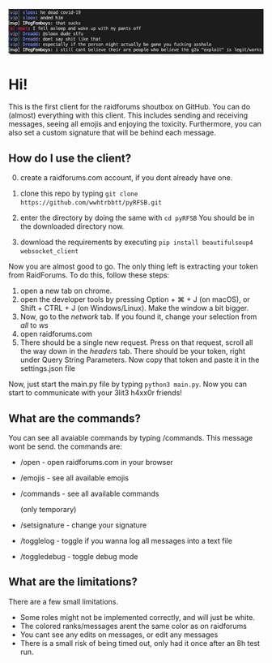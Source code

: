 ![Example](images/example.png)
# Hi!

This is the first client for the raidforums shoutbox on GitHub.
You can do (almost) everything with this client. This includes sending and receiving
messages, seeing all emojis and enjoying the toxicity. Furthermore, you can also set a custom
signature that will be behind each message.

## How do I use the client?

0) create a raidforums.com account, if you dont already have one.

1) clone this repo by typing `git clone https://github.com/wwhtrbbtt/pyRFSB.git`
2) enter the directory by doing the same with `cd pyRFSB`
You should be in the downloaded directory now.
3) download the requirements by executing `pip install beautifulsoup4 websocket_client`

Now you are almost good to go. The only thing left is extracting your token from RaidForums.
To do this, follow these steps:

1) open a new tab on chrome.
2) open the developer tools by pressing Option + ⌘ + J (on macOS), or Shift + CTRL + J (on Windows/Linux). Make the window a bit bigger.
3) Now, go to the _network_ tab. If you found it, change your selection from _all_ to _ws_
4) open raidforums.com
5) There should be a single new request. Press on that request, scroll all the way down in the
_headers_ tab. There should be your token, right under Query String Parameters. Now copy that token and paste it in the settings.json file

Now, just start the main.py file by typing `python3 main.py`. Now you can start to communicate with your 3lit3 h4xx0r friends!

## What are the commands?

You can see all avaiable commands by typing /commands. This message wont be send.
the commands are:

- /open - open raidforums.com in your browser
- /emojis - see all available emojis
- /commands - see all available commands

	(only temporary)
- /setsignature <newSignature> - change your signature
- /togglelog - toggle if you wanna log all messages into a text file
- /toggledebug - toggle debug mode


## What are the limitations?

There are a few small limitations.

- Some roles might not be implemented correctly, and will just be white.
- The colored ranks/messages arent the same color as on raidforums
- You cant see any edits on messages, or edit any messages
- There is a small risk of being timed out, only had it once after an 8h test run.